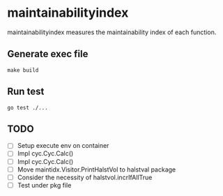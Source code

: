# maintainabilityindex
maintainabilityindex measures the maintainability index of each function.

## Generate exec file
```shell
make build
```

## Run test
```shell
go test ./...
```

## TODO
- [ ] Setup execute env on container
- [ ] Impl cyc.Cyc.Calc()
- [ ] Impl cyc.Cyc.Calc()
- [ ] Move maintidx.Visitor.PrintHalstVol to halstval package
- [ ] Consider the necessity of halstvol.incrIfAllTrue
- [ ] Test under pkg file
